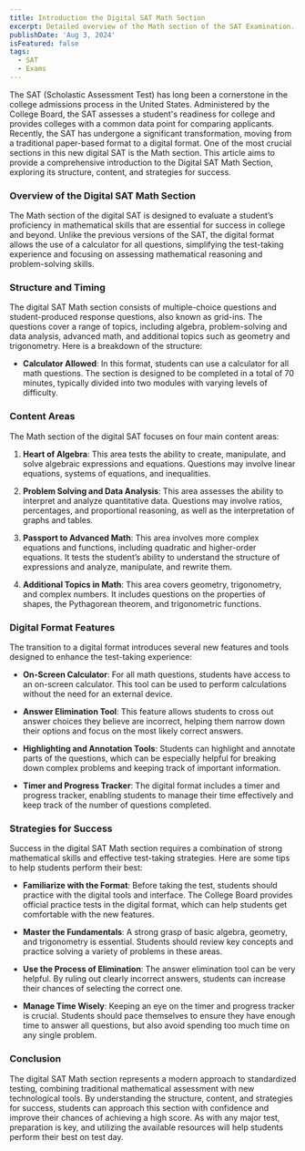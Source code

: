 ```yaml
---
title: Introduction the Digital SAT Math Section
excerpt: Detailed overview of the Math section of the SAT Examination.
publishDate: 'Aug 3, 2024'
isFeatured: false
tags:
  - SAT
  - Exams
---
```


The SAT (Scholastic Assessment Test) has long been a cornerstone in the college admissions process in the United States. Administered by the College Board, the SAT assesses a student's readiness for college and provides colleges with a common data point for comparing applicants. Recently, the SAT has undergone a significant transformation, moving from a traditional paper-based format to a digital format. One of the most crucial sections in this new digital SAT is the Math section. This article aims to provide a comprehensive introduction to the Digital SAT Math Section, exploring its structure, content, and strategies for success.

### Overview of the Digital SAT Math Section

The Math section of the digital SAT is designed to evaluate a student’s proficiency in mathematical skills that are essential for success in college and beyond. Unlike the previous versions of the SAT, the digital format allows the use of a calculator for all questions, simplifying the test-taking experience and focusing on assessing mathematical reasoning and problem-solving skills.

### Structure and Timing

The digital SAT Math section consists of multiple-choice questions and student-produced response questions, also known as grid-ins. The questions cover a range of topics, including algebra, problem-solving and data analysis, advanced math, and additional topics such as geometry and trigonometry. Here is a breakdown of the structure:

- **Calculator Allowed**: In this format, students can use a calculator for all math questions. The section is designed to be completed in a total of 70 minutes, typically divided into two modules with varying levels of difficulty.

### Content Areas

The Math section of the digital SAT focuses on four main content areas:

1. **Heart of Algebra**: This area tests the ability to create, manipulate, and solve algebraic expressions and equations. Questions may involve linear equations, systems of equations, and inequalities.

2. **Problem Solving and Data Analysis**: This area assesses the ability to interpret and analyze quantitative data. Questions may involve ratios, percentages, and proportional reasoning, as well as the interpretation of graphs and tables.

3. **Passport to Advanced Math**: This area involves more complex equations and functions, including quadratic and higher-order equations. It tests the student’s ability to understand the structure of expressions and analyze, manipulate, and rewrite them.

4. **Additional Topics in Math**: This area covers geometry, trigonometry, and complex numbers. It includes questions on the properties of shapes, the Pythagorean theorem, and trigonometric functions.

### Digital Format Features

The transition to a digital format introduces several new features and tools designed to enhance the test-taking experience:

- **On-Screen Calculator**: For all math questions, students have access to an on-screen calculator. This tool can be used to perform calculations without the need for an external device.

- **Answer Elimination Tool**: This feature allows students to cross out answer choices they believe are incorrect, helping them narrow down their options and focus on the most likely correct answers.

- **Highlighting and Annotation Tools**: Students can highlight and annotate parts of the questions, which can be especially helpful for breaking down complex problems and keeping track of important information.

- **Timer and Progress Tracker**: The digital format includes a timer and progress tracker, enabling students to manage their time effectively and keep track of the number of questions completed.

### Strategies for Success

Success in the digital SAT Math section requires a combination of strong mathematical skills and effective test-taking strategies. Here are some tips to help students perform their best:

- **Familiarize with the Format**: Before taking the test, students should practice with the digital tools and interface. The College Board provides official practice tests in the digital format, which can help students get comfortable with the new features.

- **Master the Fundamentals**: A strong grasp of basic algebra, geometry, and trigonometry is essential. Students should review key concepts and practice solving a variety of problems in these areas.

- **Use the Process of Elimination**: The answer elimination tool can be very helpful. By ruling out clearly incorrect answers, students can increase their chances of selecting the correct one.

- **Manage Time Wisely**: Keeping an eye on the timer and progress tracker is crucial. Students should pace themselves to ensure they have enough time to answer all questions, but also avoid spending too much time on any single problem.

### Conclusion

The digital SAT Math section represents a modern approach to standardized testing, combining traditional mathematical assessment with new technological tools. By understanding the structure, content, and strategies for success, students can approach this section with confidence and improve their chances of achieving a high score. As with any major test, preparation is key, and utilizing the available resources will help students perform their best on test day.